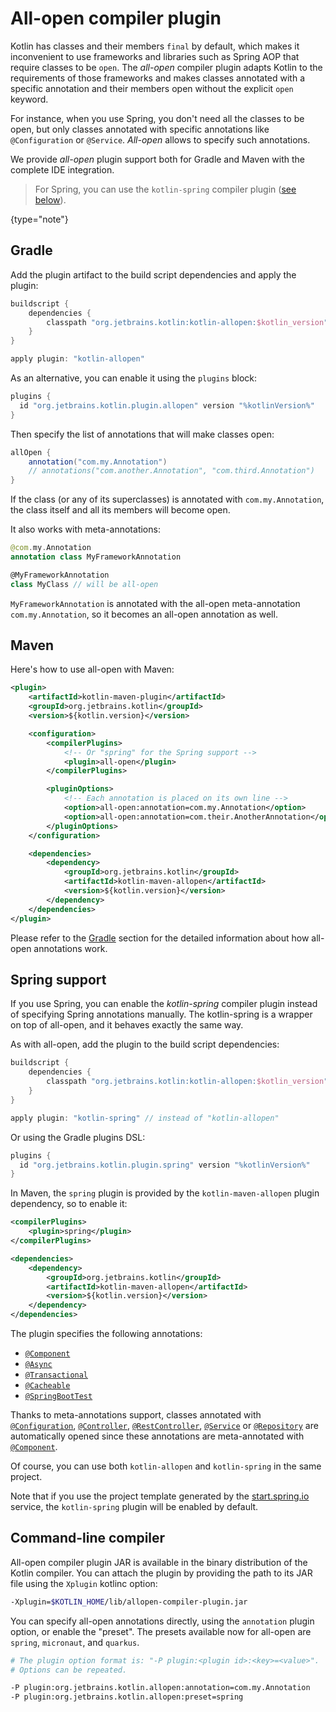 # All-open compiler plugin

Kotlin has classes and their members `final` by default, which makes it inconvenient to use frameworks and libraries such
as Spring AOP that require classes to be `open`. The *all-open* compiler plugin adapts Kotlin to the requirements of those
frameworks and makes classes annotated with a specific annotation and their members open without the explicit `open` keyword.

For instance, when you use Spring, you don't need all the classes to be open, but only classes annotated with specific
annotations like `@Configuration` or `@Service`. *All-open* allows to specify such annotations.

We provide *all-open* plugin support both for Gradle and Maven with the complete IDE integration.

>For Spring, you can use the `kotlin-spring` compiler plugin ([see below](#spring-support)).
>
{type="note"}

## Gradle

Add the plugin artifact to the build script dependencies and apply the plugin:

```groovy
buildscript {
    dependencies {
        classpath "org.jetbrains.kotlin:kotlin-allopen:$kotlin_version"
    }
}

apply plugin: "kotlin-allopen"
```

As an alternative, you can enable it using the `plugins` block:

```groovy
plugins {
  id "org.jetbrains.kotlin.plugin.allopen" version "%kotlinVersion%"
}
```

Then specify the list of annotations that will make classes open:

```groovy
allOpen {
    annotation("com.my.Annotation")
    // annotations("com.another.Annotation", "com.third.Annotation")
}
```

If the class (or any of its superclasses) is annotated with `com.my.Annotation`, the class itself and all its members
will become open.

It also works with meta-annotations:

```kotlin
@com.my.Annotation
annotation class MyFrameworkAnnotation

@MyFrameworkAnnotation
class MyClass // will be all-open
```

`MyFrameworkAnnotation` is annotated with the all-open meta-annotation `com.my.Annotation`, so it becomes an all-open
annotation as well.

## Maven

Here's how to use all-open with Maven:

```xml
<plugin>
    <artifactId>kotlin-maven-plugin</artifactId>
    <groupId>org.jetbrains.kotlin</groupId>
    <version>${kotlin.version}</version>

    <configuration>
        <compilerPlugins>
            <!-- Or "spring" for the Spring support -->
            <plugin>all-open</plugin>
        </compilerPlugins>

        <pluginOptions>
            <!-- Each annotation is placed on its own line -->
            <option>all-open:annotation=com.my.Annotation</option>
            <option>all-open:annotation=com.their.AnotherAnnotation</option>
        </pluginOptions>
    </configuration>

    <dependencies>
        <dependency>
            <groupId>org.jetbrains.kotlin</groupId>
            <artifactId>kotlin-maven-allopen</artifactId>
            <version>${kotlin.version}</version>
        </dependency>
    </dependencies>
</plugin>
```

Please refer to the [Gradle](#gradle) section for the detailed information about how all-open annotations work.

## Spring support

If you use Spring, you can enable the *kotlin-spring* compiler plugin instead of specifying Spring annotations manually.
The kotlin-spring is a wrapper on top of all-open, and it behaves exactly the same way.

As with all-open, add the plugin to the build script dependencies:

```groovy
buildscript {
    dependencies {
        classpath "org.jetbrains.kotlin:kotlin-allopen:$kotlin_version"
    }
}

apply plugin: "kotlin-spring" // instead of "kotlin-allopen"
```

Or using the Gradle plugins DSL:

```groovy
plugins {
  id "org.jetbrains.kotlin.plugin.spring" version "%kotlinVersion%"
}
```

In Maven, the `spring` plugin is provided by the `kotlin-maven-allopen` plugin dependency, so to enable it:

```xml
<compilerPlugins>
    <plugin>spring</plugin>
</compilerPlugins>

<dependencies>
    <dependency>
        <groupId>org.jetbrains.kotlin</groupId>
        <artifactId>kotlin-maven-allopen</artifactId>
        <version>${kotlin.version}</version>
    </dependency>
</dependencies>
```

The plugin specifies the following annotations: 
* [`@Component`](https://docs.spring.io/spring-framework/docs/current/javadoc-api/org/springframework/stereotype/Component.html)
* [`@Async`](https://docs.spring.io/spring/docs/current/javadoc-api/org/springframework/scheduling/annotation/Async.html)
* [`@Transactional`](https://docs.spring.io/spring-framework/docs/current/javadoc-api/org/springframework/transaction/annotation/Transactional.html)
* [`@Cacheable`](https://docs.spring.io/spring-framework/docs/current/javadoc-api/org/springframework/cache/annotation/Cacheable.html)
* [`@SpringBootTest`](https://docs.spring.io/spring-boot/docs/current/api/org/springframework/boot/test/context/SpringBootTest.html)

Thanks to meta-annotations support, classes annotated with [`@Configuration`](https://docs.spring.io/spring/docs/current/javadoc-api/org/springframework/context/annotation/Configuration.html),
[`@Controller`](https://docs.spring.io/spring-framework/docs/current/javadoc-api/org/springframework/stereotype/Controller.html),
[`@RestController`](https://docs.spring.io/spring/docs/current/javadoc-api/org/springframework/web/bind/annotation/RestController.html),
[`@Service`](https://docs.spring.io/spring/docs/current/javadoc-api/org/springframework/stereotype/Service.html)
or [`@Repository`](https://docs.spring.io/spring-framework/docs/current/javadoc-api/org/springframework/stereotype/Repository.html)
are automatically opened since these annotations are meta-annotated with
[`@Component`](https://docs.spring.io/spring-framework/docs/current/javadoc-api/org/springframework/stereotype/Component.html).
 
Of course, you can use both `kotlin-allopen` and `kotlin-spring` in the same project.

Note that if you use the project template generated by the [start.spring.io](https://start.spring.io/#!language=kotlin)
service, the `kotlin-spring` plugin will be enabled by default.

## Command-line compiler

All-open compiler plugin JAR is available in the binary distribution of the Kotlin compiler. You can attach the plugin
by providing the path to its JAR file using the `Xplugin` kotlinc option:

```bash
-Xplugin=$KOTLIN_HOME/lib/allopen-compiler-plugin.jar
```

You can specify all-open annotations directly, using the `annotation` plugin option, or enable the "preset".
The presets available now for all-open are `spring`, `micronaut`, and `quarkus`.

```bash
# The plugin option format is: "-P plugin:<plugin id>:<key>=<value>". 
# Options can be repeated.

-P plugin:org.jetbrains.kotlin.allopen:annotation=com.my.Annotation
-P plugin:org.jetbrains.kotlin.allopen:preset=spring
```
